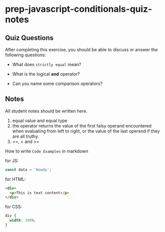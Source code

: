 # prep-javascript-conditionals-quiz-notes

## Quiz Questions

After completing this exercise, you should be able to discuss or answer the following questions:

- What does `strictly equal` mean?

- What is the logical **and** operator?

- Can you name some comparison operators?

## Notes

All student notes should be written here.

1. equal value and equal type
2. the operator returns the value of the first falsy operand encountered when evaluating from left to right, or the value of the last operand if they are all truthy.
3. ==, < and >=

How to write `Code Examples` in markdown

for JS:

```javascript
const data = 'Howdy';
```

for HTML:

```html
<div>
  <p>This is text content</p>
</div>
```

for CSS:

```css
div {
  width: 100%;
}
```
